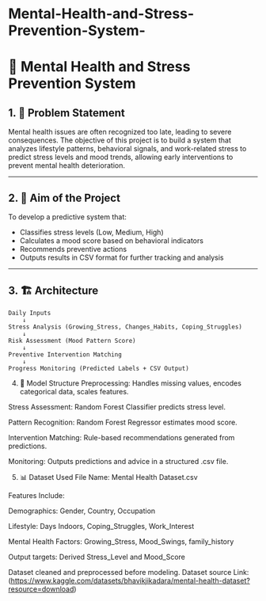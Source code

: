 # Mental-Health-and-Stress-Prevention-System-

# 🧠 Mental Health and Stress Prevention System

## 1. 📝 Problem Statement
Mental health issues are often recognized too late, leading to severe consequences. The objective of this project is to build a system that analyzes lifestyle patterns, behavioral signals, and work-related stress to predict stress levels and mood trends, allowing early interventions to prevent mental health deterioration.

---

## 2. 🎯 Aim of the Project
To develop a predictive system that:
- Classifies stress levels (Low, Medium, High)
- Calculates a mood score based on behavioral indicators
- Recommends preventive actions
- Outputs results in CSV format for further tracking and analysis

---

## 3. 🏗️ Architecture

```text
Daily Inputs 
    ↓
Stress Analysis (Growing_Stress, Changes_Habits, Coping_Struggles)
    ↓
Risk Assessment (Mood Pattern Score)
    ↓
Preventive Intervention Matching
    ↓
Progress Monitoring (Predicted Labels + CSV Output)
``` 
4. 🧩 Model Structure
Preprocessing: Handles missing values, encodes categorical data, scales features.

Stress Assessment: Random Forest Classifier predicts stress level.

Pattern Recognition: Random Forest Regressor estimates mood score.

Intervention Matching: Rule-based recommendations generated from predictions.

Monitoring: Outputs predictions and advice in a structured .csv file.

5. 📊 Dataset Used
File Name: Mental Health Dataset.csv

Features Include:

Demographics: Gender, Country, Occupation

Lifestyle: Days Indoors, Coping_Struggles, Work_Interest

Mental Health Factors: Growing_Stress, Mood_Swings, family_history

Output targets: Derived Stress_Level and Mood_Score

Dataset cleaned and preprocessed before modeling. 
Dataset source Link: (https://www.kaggle.com/datasets/bhavikjikadara/mental-health-dataset?resource=download)


